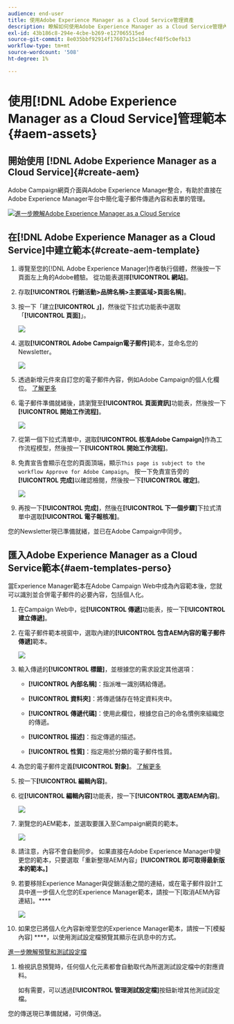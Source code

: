 ```yaml
---
audience: end-user
title: 使用Adobe Experience Manager as a Cloud Service管理資產
description: 瞭解如何使用Adobe Experience Manager as a Cloud Service管理內容
exl-id: 43b186c8-294e-4cbe-b269-e127065515ed
source-git-commit: 8e035bbf92914f17607a15c184ecf48f5c0efb13
workflow-type: tm+mt
source-wordcount: '508'
ht-degree: 1%

---
```


# 使用[!DNL Adobe Experience Manager as a Cloud Service]管理範本{#aem-assets}

## 開始使用 [!DNL Adobe Experience Manager as a Cloud Service]{#create-aem}

Adobe Campaign網頁介面與Adobe Experience Manager整合，有助於直接在Adobe Experience Manager平台中簡化電子郵件傳遞內容和表單的管理。

![](assets/do-not-localize/book.png)[進一步瞭解Adobe Experience Manager as a Cloud Service](https://experienceleague.adobe.com/docs/experience-manager-cloud-service/content/sites/authoring/getting-started/quick-start.html?lang=en)

## 在[!DNL Adobe Experience Manager as a Cloud Service]中建立範本{#create-aem-template}

1. 導覽至您的[!DNL Adobe Experience Manager]作者執行個體，然後按一下頁面左上角的Adobe體驗。 從功能表選擇&#x200B;**[!UICONTROL 網站]**。

1. 存取&#x200B;**[!UICONTROL 行銷活動>品牌名稱>主要區域>頁面名稱]**。

1. 按一下「建立&#x200B;**[!UICONTROL 」]**，然後從下拉式功能表中選取「**[!UICONTROL 頁面]**」。

   ![](assets/aem_1.png)

1. 選取&#x200B;**[!UICONTROL Adobe Campaign電子郵件]**&#x200B;範本，並命名您的Newsletter。

   ![](assets/aem_2.png)

1. 透過新增元件來自訂您的電子郵件內容，例如Adobe Campaign的個人化欄位。 [了解更多](https://experienceleague.adobe.com/docs/experience-manager-65/content/sites/authoring/aem-adobe-campaign/campaign.html?lang=en#editing-email-content)

1. 電子郵件準備就緒後，請瀏覽至&#x200B;**[!UICONTROL 頁面資訊]**&#x200B;功能表，然後按一下&#x200B;**[!UICONTROL 開始工作流程]**。

   ![](assets/aem_3.png)

1. 從第一個下拉式清單中，選取&#x200B;**[!UICONTROL 核准Adobe Campaign]**&#x200B;作為工作流程模型，然後按一下&#x200B;**[!UICONTROL 開始工作流程]**。

1. 免責宣告會顯示在您的頁面頂端，顯示`This page is subject to the workflow Approve for Adobe Campaign`。 按一下免責宣告旁的&#x200B;**[!UICONTROL 完成]**&#x200B;以確認檢閱，然後按一下&#x200B;**[!UICONTROL 確定]**。

   ![](assets/aem_4.png)

1. 再按一下&#x200B;**[!UICONTROL 完成]**，然後在&#x200B;**[!UICONTROL 下一個步驟]**&#x200B;下拉式清單中選取&#x200B;**[!UICONTROL 電子報核准]**。

您的Newsletter現已準備就緒，並已在Adobe Campaign中同步。

## 匯入Adobe Experience Manager as a Cloud Service範本{#aem-templates-perso}

當Experience Manager範本在Adobe Campaign Web中成為內容範本後，您就可以識別並合併電子郵件的必要內容，包括個人化。

1. 在Campaign Web中，從&#x200B;**[!UICONTROL 傳遞]**&#x200B;功能表，按一下&#x200B;**[!UICONTROL 建立傳遞]**。

1. 在電子郵件範本視窗中，選取內建的&#x200B;**[!UICONTROL 包含AEM內容的電子郵件傳遞]**&#x200B;範本。

   ![](assets/aem_5.png)

1. 輸入傳遞的&#x200B;**[!UICONTROL 標籤]**，並根據您的需求設定其他選項：

   * **[!UICONTROL 內部名稱]**：指派唯一識別碼給傳遞。

   * **[!UICONTROL 資料夾]**：將傳遞儲存在特定資料夾中。

   * **[!UICONTROL 傳遞代碼]**：使用此欄位，根據您自己的命名慣例來組織您的傳遞。

   * **[!UICONTROL 描述]**：指定傳遞的描述。

   * **[!UICONTROL 性質]**：指定用於分類的電子郵件性質。

1. 為您的電子郵件定義&#x200B;**[!UICONTROL 對象]**。 [了解更多](../email/create-email.md#define-audience)

1. 按一下&#x200B;**[!UICONTROL 編輯內容]**。

1. 從&#x200B;**[!UICONTROL 編輯內容]**&#x200B;功能表，按一下&#x200B;**[!UICONTROL 選取AEM內容]**。

   ![](assets/aem_6.png)

1. 瀏覽您的AEM範本，並選取要匯入至Campaign網頁的範本。

   ![](assets/aem_8.png)

1. 請注意，內容不會自動同步。 如果直接在Adobe Experience Manager中變更您的範本，只要選取「重新整理AEM內容」**[!UICONTROL 即可取得最新版本的範本。]**

1. 若要移除Experience Manager與促銷活動之間的連結，或在電子郵件設計工具中進一步個人化您的Experience Manager範本，請按一下[取消AEM內容連結]。****

   ![](assets/aem_9.png)

1. 如果您已將個人化內容新增至您的Experience Manager範本，請按一下[模擬內容] ****，以使用測試設定檔預覽其顯示在訊息中的方式。

[進一步瞭解預覽和測試設定檔](../preview-test/preview-content.md)

1. 檢視訊息預覽時，任何個人化元素都會自動取代為所選測試設定檔中的對應資料。

   如有需要，可以透過&#x200B;**[!UICONTROL 管理測試設定檔]**&#x200B;按鈕新增其他測試設定檔。

您的傳送現已準備就緒，可供傳送。
